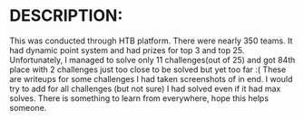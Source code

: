 # DESCRIPTION:
This was conducted through HTB platform. There were nearly 350 teams. It had dynamic point system and had prizes for top 3 and top 25. Unfortunately, I managed to solve only 11 challenges(out of 25) and got 84th place with 2 challenges just too close to be solved but yet too far :(
These are writeups for some challenges I had taken screenshots of in end. I would try to add for all challenges (but not sure) I had solved even if it had max solves. There is something to learn from everywhere, hope this helps someone.
